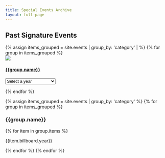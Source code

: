 ```yaml
---
title: Special Events Archive
layout: full-page
---
```



<section class="grid-centered">
<div class="grid-container large">
<h2>Past Signature Events</h2>
<div class="generic-card-list">
{% assign items_grouped = site.events | group_by: 'category' | %}
{% for group in items_grouped %}
<a class="generic-card" href="javascript:void(0)" aria-label="">
<div class="card-text">
<div class="image">
<img src="{{ site.baseurl }}{{ group.billboard.image }}" />
</div>
<h4 class="underline">{{group.name}}</h4>
<form action="#" class="cell large-12 yeardropdown">
<select onchange="javascript:location.href = this.value;">
<option>Select a year</option>
{% for item in group.items %}
<option value="{{ site.baseurl }}{{ item.url }}">{{ item.billboard.year }}</option>
{% endfor %}
</select>
</form>
</div>
</a>
{% endfor %}
</div>
</div>
</section>






{% assign items_grouped = site.events | group_by: 'category' %}
{% for group in items_grouped %}
<h3>{{group.name}}</h3>
{% for item in group.items %}
<p>{{item.billboard.year}}</p>
{% endfor %}
{% endfor %}



